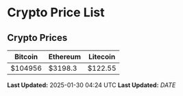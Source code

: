 # Crypto Price List

## Crypto Prices
| Bitcoin | Ethereum | Litecoin |
| ------- | -------- | -------- |
| $104956 | $3198.3 | $122.55 |
**Last Updated:** 2025-01-30 04:24 UTC
**Last Updated:** $DATE$
